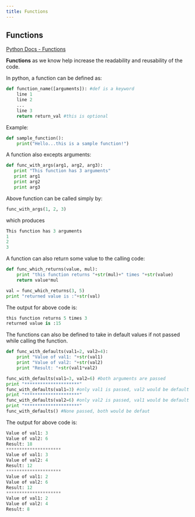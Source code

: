 ```yaml
---
title: Functions
---
```

## Functions
<a href='https://docs.python.org/2/tutorial/controlflow.html#defining-functions'> Python Docs - Functions</a>

<b>Functions</b> as we know help increase the readability and reusability of the code.

In python, a function can be defined as:
```python
def function_name([arguments]): #def is a keyword
    line 1
    line 2
    ...
    line 3
    return return_val #this is optional
```
Example:
```python
def sample_function():
    print("Hello...this is a sample function!")
```

A function also excepts arguments:
```python
def func_with_args(arg1, arg2, arg3):
   print "This function has 3 arguments"
   print arg1
   print arg2
   print arg3
```
Above function can be called simply by:
```python
func_with_args(1, 2, 3)
```
which produces
```python
This function has 3 arguments
1
2
3
```
A function can also return some value to the calling code:
```python
def func_which_returns(value, mul):
    print "this function returns "+str(mul)+" times "+str(value)
    return value*mul

val = func_which_returns(3, 5)
print "returned value is :"+str(val)
```
The output for above code is:
```python
this function returns 5 times 3
returned value is :15
```

The functions can also be defined to take in default values if not passed while calling the function.
```python
def func_with_defaults(val1=2, val2=4):
    print "Value of val1: "+str(val1)
    print "Value of val2: "+str(val2)
    print "Result: "+str(val1*val2)

func_with_defaults(val1=3, val2=6) #both arguments are passed
print "*********************"
func_with_defaults(val1=3) #only val1 is passed, val2 would be default
print "*********************"
func_with_defaults(val2=6) #only val2 is passed, val1 would be default
print "*********************"
func_with_defaults() #None passed, both would be defaut
```
The output for above code is:
```python
Value of val1: 3
Value of val2: 6
Result: 18
*********************
Value of val1: 3
Value of val2: 4
Result: 12
*********************
Value of val1: 2
Value of val2: 6
Result: 12
*********************
Value of val1: 2
Value of val2: 4
Result: 8
```


